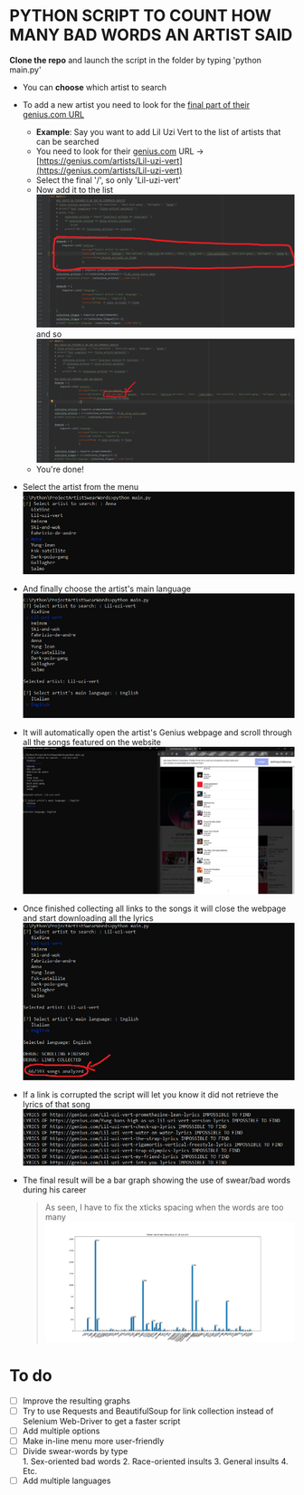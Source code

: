 # PYTHON SCRIPT TO COUNT HOW MANY BAD WORDS AN ARTIST SAID 

**Clone the repo** and launch the script in the folder by typing 'python main.py'

* You can **choose** which artist to search
* To add a new artist you need to look for the [final part of their genius.com URL](www.genius.com)
    * **Example**: Say you want to add Lil Uzi Vert to the list of artists that can be searched
    * You need to look for their [genius.com](www.genius.com) URL -> [https://genius.com/artists/Lil-uzi-vert](https://genius.com/artists/Lil-uzi-vert)
    * Select the final '/', so only 'Lil-uzi-vert'
    * Now add it to the list 
    ![](assets/spiegazioneGitHub1.png)
    and so
    ![](assets/spiegazioneGitHub2.png)
    * You're done!

* Select the artist from the menu
  ![](assets/menu.png)

* And finally choose the artist's main language
  ![](assets/menuLanguage.png)
  
* It will automatically open the artist's Genius webpage and scroll through all the songs featured on the website
  ![](assets/scrolling.png)

* Once finished collecting all links to the songs it will close the webpage and start downloading all the lyrics
  ![](assets/analyze.png)
  
* If a link is corrupted the script will let you know it did not retrieve the lyrics of that song
  ![](assets/lyrics_fail.png)
  
* The final result will be a bar graph showing the use of swear/bad words during his career  <br/>
   > As seen, I have to fix the xticks spacing when the words are too many
![](assets/graph.png)

# To do
- [ ] Improve the resulting graphs
- [ ] Try to use Requests and BeautifulSoup for link collection instead of Selenium Web-Driver to get a faster script
- [ ] Add multiple options
- [ ] Make in-line menu more user-friendly
- [ ] Divide swear-words by type <br/> 
         1. Sex-oriented bad words
         2. Race-oriented insults
         3. General insults
         4. Etc.
- [ ] Add multiple languages
